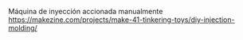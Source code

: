 Máquina de inyección accionada manualmente  
https://makezine.com/projects/make-41-tinkering-toys/diy-injection-molding/  

